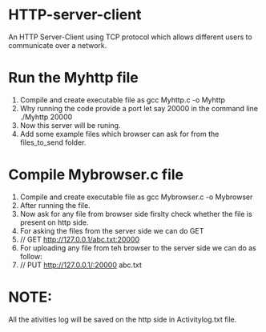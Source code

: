 # HTTP-server-client
An HTTP Server-Client using TCP protocol which allows different users to communicate over a network.

# Run the Myhttp file 
1. Compile and create executable file as gcc Myhttp.c -o Myhttp
2. Why running the code provide a port let say 20000 in the command line ./Myhttp 20000
3. Now this server will be runing.
4. Add some example files which browser can ask for from the files_to_send folder.

# Compile Mybrowser.c file
1. Compile and create executable file as gcc Mybrowser.c -o Mybrowser
2. After running the file.
3. Now ask for any file from browser side firslty check whether the file is present on http side.
4. For asking the files from the server side we can do GET
5. // GET http://127.0.0.1/abc.txt:20000
6. For uploading any file from teh browser to the server side we can do as follow:
7. // PUT http://127.0.0.1/:20000 abc.txt


# NOTE:
All the ativities log will be saved on the http side in Activitylog.txt file.

